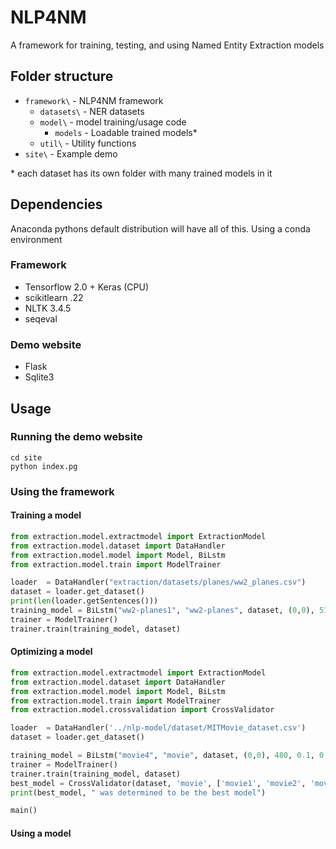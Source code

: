 # NLP4NM
A framework for training, testing, and using Named Entity Extraction models
## Folder structure
* `framework\` - NLP4NM framework
  * `datasets\` - NER datasets
  * `model\` - model training/usage code
    * `models` - Loadable trained models*
  * `util\` - Utility functions
* `site\` - Example demo

\* each dataset has its own folder with many trained models in it
## Dependencies
Anaconda pythons default distribution will have all of this. Using a conda environment
### Framework
* Tensorflow 2.0 + Keras (CPU)
* scikitlearn .22
* NLTK 3.4.5
* seqeval

### Demo website
* Flask
* Sqlite3

## Usage  

### Running the demo website
```
cd site
python index.pg
```

### Using the framework
#### Training a model
```python
from extraction.model.extractmodel import ExtractionModel
from extraction.model.dataset import DataHandler
from extraction.model.model import Model, BiLstm
from extraction.model.train import ModelTrainer

loader  = DataHandler("extraction/datasets/planes/ww2_planes.csv")
dataset = loader.get_dataset()
print(len(loader.getSentences()))
training_model = BiLstm("ww2-planes1", "ww2-planes", dataset, (0,0), 512,  0.1, 0.1, 25, 5, 200)
trainer = ModelTrainer()
trainer.train(training_model, dataset)
````

#### Optimizing a model
```python
from extraction.model.extractmodel import ExtractionModel
from extraction.model.dataset import DataHandler
from extraction.model.model import Model, BiLstm
from extraction.model.train import ModelTrainer
from extraction.model.crossvalidation import CrossValidator

loader  = DataHandler('../nlp-model/dataset/MITMovie_dataset.csv')
dataset = loader.get_dataset()

training_model = BiLstm("movie4", "movie", dataset, (0,0), 480, 0.1, 0.1, 100, 32, 9)
trainer = ModelTrainer()
trainer.train(training_model, dataset)
best_model = CrossValidator(dataset, 'movie', ['movie1', 'movie2', 'movie3', 'movie4']).compare()
print(best_model, " was determined to be the best model")

main()
```
#### Using a model
